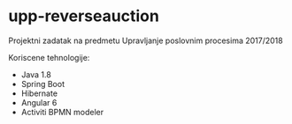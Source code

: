 # upp-reverseauction

Projektni zadatak na predmetu Upravljanje poslovnim procesima 2017/2018

Koriscene tehnologije:
- Java 1.8
- Spring Boot
- Hibernate
- Angular 6
- Activiti BPMN modeler
